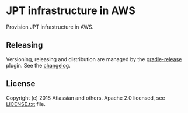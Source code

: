 # JPT infrastructure in AWS
Provision JPT infrastructure in AWS.

## Releasing
Versioning, releasing and distribution are managed by the [gradle-release] plugin.
See the [changelog](CHANGELOG.md).

[gradle-release]: https://bitbucket.org/atlassian/gradle-release/src/release-0.0.2/README.md

## License
Copyright (c) 2018 Atlassian and others.
Apache 2.0 licensed, see [LICENSE.txt](LICENSE.txt) file.

